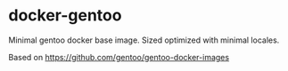 # docker-gentoo

Minimal gentoo docker base image. Sized optimized with minimal locales.

Based on https://github.com/gentoo/gentoo-docker-images 
